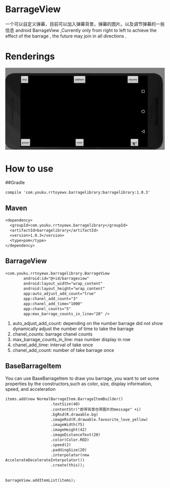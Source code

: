 # BarrageView
一个可以自定义弹幕，目前可以加入弹幕背景，弹幕的图片。以及调节弹幕的一些信息
android BarrageView ,Currently only from right to left to achieve the effect of the barrage , the future may join in all directions .

# Renderings
![barrageView效果图](images/barrageView.gif)

# How to use
##Gradle
```
compile 'com.youku.rrtoyewx.barragelibrary:barragelibrary:1.0.3'
```
## Maven
```
<dependency>
  <groupId>com.youku.rrtoyewx.barragelibrary</groupId>
  <artifactId>barragelibrary</artifactId>
  <version>1.0.3</version>
  <type>pom</type>
</dependency>
```

## BarrageView
```
<com.youku.rrtoyewx.barragelibrary.BarrageView
        android:id="@+id/barrageview"
        android:layout_width="wrap_content"
        android:layout_height="wrap_content"
        app:auto_adjust_add_count="true"
        app:chanel_add_count="3"
        app:chanel_add_time="1000"
        app:chanel_counts="5"
        app:max_barrage_counts_in_line="20" />
```


1. auto_adjust_add_count: depending on the number barrage did not show dynamically adjust the number of time to take the barrage
2. chanel_counts: barrage chanel counts
3. max_barrage_counts_in_line: max number display in row
4. chanel_add_time: interval of take once
5. chanel_add_count: number of take barrage once

## BaseBarrageItem 
You can use BaseBarrageItem to draw you barrage, you want to set some properties by the constructors,such as color, size, display information, speed, and acceleration

```
items.add(new NormalBarrageItem.BarrageItemBuilder()
                    .textSize(40)
                    .contentStr("即带背景也带图片的message" +i)
                    .bgRsd(R.drawable.bg)
                    .imageRsd(R.drawable.favourite_love_yellow)
                    .imageWidth(75)
                    .imageHeight(42)
                    .imageDistanceText(20)
                    .color(Color.RED)
                    .speed(2)
                    .paddingSize(20)
                    .interpolator(new AccelerateDecelerateInterpolator())
                    .create(this));


barrageView.addItemList(items);

```
